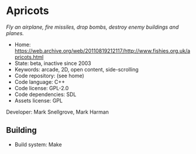 # Apricots

_Fly an airplane, fire missiles, drop bombs, destroy enemy buildings and planes._

- Home: https://web.archive.org/web/20110819212117/http://www.fishies.org.uk/apricots.html
- State: beta, inactive since 2003
- Keywords: arcade, 2D, open content, side-scrolling
- Code repository: (see home)
- Code language: C++
- Code license: GPL-2.0
- Code dependencies: SDL
- Assets license: GPL

Developer: Mark Snellgrove, Mark Harman

## Building

- Build system: Make
